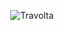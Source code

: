 <p align="center">
  <img src="https://www.thomaslacroix.fr/assets/travolta.gife" alt="Travolta"/>
</p>
